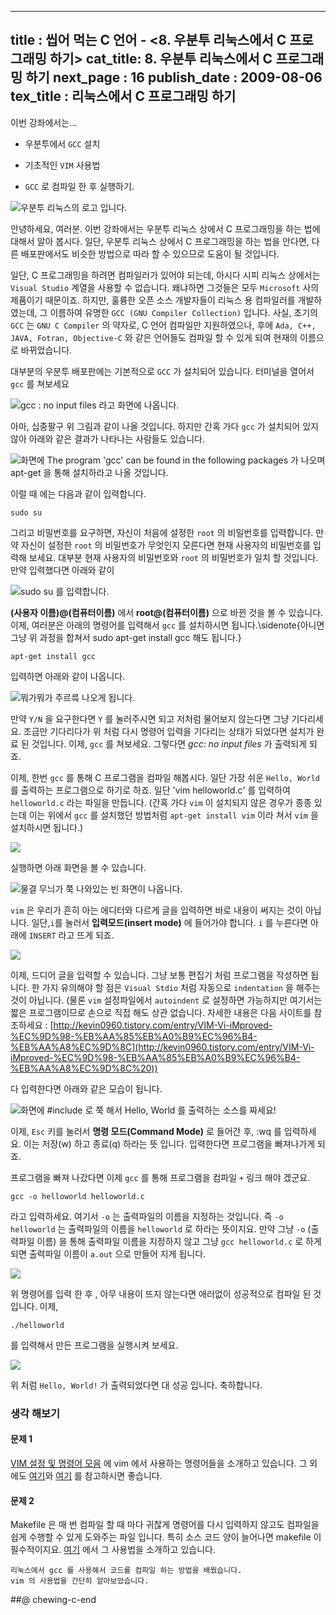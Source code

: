 ----------------
title : 씹어 먹는 C 언어 - <8. 우분투 리눅스에서 C 프로그래밍 하기>
cat_title: 8. 우분투 리눅스에서 C 프로그래밍 하기
next_page : 16
publish_date : 2009-08-06
tex_title : 리눅스에서 C 프로그래밍 하기
--------------


이번 강좌에서는...

* 우분투에서 `GCC` 설치

* 기초적인 `VIM` 사용법

* `GCC` 로 컴파일 한 후 실행하기.


![우분투 리눅스의 로고 입니다.](http://img1.daumcdn.net/thumb/R1920x0/?fname=http%3A%2F%2Fcfile23.uf.tistory.com%2Fimage%2F1721750B4A43B0A903BD87)

안녕하세요, 여러분. 이번 강좌에서는 우분투 리눅스 상에서 C 프로그래밍을 하는 법에 대해서 알아 봅시다. 일단, 우분투 리눅스 상에서 C 프로그래밍을 하는 법을 안다면, 다른 배포판에서도 비슷한 방법으로 따라 할 수 있으므로 도움이 될 것입니다.

일단, C 프로그래밍을 하려면 컴파일러가 있어야 되는데, 아시다 시피 리눅스 상에서는 `Visual Studio` 계열을 사용할 수 없습니다. 왜냐하면 그것들은 모두 `Microsoft` 사의 제품이기 때문이죠. 하지만, 훌륭한 오픈 소스 개발자들이 리눅스 용 컴파일러를 개발하였는데, 그 이름하여 유명한 `GCC (GNU Compiler Collection)` 입니다. 사실, 초기의 `GCC` 는 `GNU C Compiler` 의 약자로, C 언어 컴파일만 지원하였으나, 후에 `Ada, C++, JAVA, Fotran, Objective-C` 와 같은 언어들도 컴파일 할 수 있게 되여 현재의 이름으로 바뀌었습니다.

대부분의 우분투 배포판에는 기본적으로 `GCC` 가 설치되어 있습니다. 터미널을 열어서 `gcc` 를 쳐보세요


![gcc : no input files 라고 화면에 나옵니다. ](http://img1.daumcdn.net/thumb/R1920x0/?fname=http%3A%2F%2Fcfile3.uf.tistory.com%2Fimage%2F19169B194A43A2E3E4C0F8)

아마, 십중팔구 위 그림과 같이 나올 것입니다. 하지만 간혹 가다 `gcc` 가 설치되어 있지 않아 아래와 같은 결과가 나타나는 사람들도 있습니다.


![화면에 The program 'gcc' can be found in the following packages 가 나오며 apt-get 을 통해 설치하라고 나올 것입니다. ](http://img1.daumcdn.net/thumb/R1920x0/?fname=http%3A%2F%2Fcfile22.uf.tistory.com%2Fimage%2F1839C50D4A43A6E30B04B5)

이럴 때 에는 다음과 같이 입력합니다.


```info-term
sudo su
```

그리고 비밀번호를 요구하면, 자신이 처음에 설정한 `root` 의 비밀번호를 입력합니다. 만약 자신이 설정한 `root` 의 비밀번호가 무엇인지 모른다면 현재 사용자의 비밀번호를 입력해 보세요. 대부분 현재 사용자의 비밀번호와 `root` 의 비밀번호가 일치 할 것입니다. 만약 입력했다면 아래와 같이


![sudo su 를 입력합니다. ](http://img1.daumcdn.net/thumb/R1920x0/?fname=http%3A%2F%2Fcfile2.uf.tistory.com%2Fimage%2F1761FA254A43A7F2BEA041)

**(사용자 이름)@(컴퓨터이름)** 에서 **root@(컴퓨터이름)** 으로 바뀐 것을 볼 수 있습니다. 이제, 여러분은 아래의 명령어를 입력해서 `gcc` 를 설치하시면 됩니다.\sidenote{아니면 그냥 위 과정을 합쳐서 sudo apt-get install gcc 해도 됩니다.}

```info-term
apt-get install gcc
```

입력하면 아래와 같이 나옵니다.


![뭐가뭐가 주르륵 나오게 됩니다. ](http://img1.daumcdn.net/thumb/R1920x0/?fname=http%3A%2F%2Fcfile4.uf.tistory.com%2Fimage%2F12502E254A43A86315AB7A)

만약 `Y/N` 을 요구한다면 `Y` 를 눌러주시면 되고 저처럼 물어보지 않는다면 그냥 기다리세요. 조금만 기다리다가 위 처럼 다시 명령어 입력을 기다리는 상태가 되었다면 설치가 완료 된 것입니다. 이제, `gcc` 를 쳐보세요. 그렇다면 *gcc: no input files* 가 출력되게 되죠.

이제, 한번 `gcc` 를 통해 C 프로그램을 컴파일 해봅시다. 일단 가장 쉬운 `Hello, World` 를 출력하는 프로그램으로 하기로 하죠. 일단 'vim helloworld.c' 를 입력하여 `helloworld.c` 라는 파일을 만듭니다. (간혹 가다 `vim` 이 설치되지 않은 경우가 종종 있는데 이는 위에서 `gcc` 를 설치했던 방법처럼 `apt-get install vim` 이라 쳐서 `vim` 을 설치하시면 됩니다.)


![](http://img1.daumcdn.net/thumb/R1920x0/?fname=http%3A%2F%2Fcfile2.uf.tistory.com%2Fimage%2F121ED6174A43AA8D3490A6)

실행하면 아래 화면을 볼 수 있습니다.


![물결 무늬가 쭉 나와있는 빈 화면이 나옵니다. ](http://img1.daumcdn.net/thumb/R1920x0/?fname=http%3A%2F%2Fcfile4.uf.tistory.com%2Fimage%2F185BD0214A43AB0A762264)

`vim` 은 우리가 흔히 아는 에디터와 다르게 글을 입력하면 바로 내용이 써지는 것이 아닙니다. 일단,`i`를 눌러서 **입력모드(insert mode)** 에 들어가야 합니다. `i` 를 누른다면 아래에 `INSERT` 라고 뜨게 되죠.


![](http://img1.daumcdn.net/thumb/R1920x0/?fname=http%3A%2F%2Fcfile23.uf.tistory.com%2Fimage%2F151CAF164A43AC108A523C)

이제, 드디어 글을 입력할 수 있습니다.  그냥 보통 편집기 처럼 프로그램을 작성하면 됩니다. 한 가지 유의해야 할 점은 `Visual Stdio` 처럼 자동으로 `indentation` 을 해주는 것이 아닙니다. (물론 `vim` 설정파일에서 `autoindent` 로 설정하면 가능하지만 여기서는 짧은 프로그램이므로 손으로 직접 해도 상관 없습니다. 자세한 내용은 다음 사이트를 참조하세요 : [http://kevin0960.tistory.com/entry/VIM-Vi-iMproved-%EC%9D%98-%EB%AA%85%EB%A0%B9%EC%96%B4-%EB%AA%A8%EC%9D%8C](http://kevin0960.tistory.com/entry/VIM-Vi-iMproved-%EC%9D%98-%EB%AA%85%EB%A0%B9%EC%96%B4-%EB%AA%A8%EC%9D%8C%20))

다 입력한다면 아래와 같은 모습이 됩니다.


![화면에 #include 로 쭉 해서 Hello, World 를 출력하는 소스를 짜세요!](http://img1.daumcdn.net/thumb/R1920x0/?fname=http%3A%2F%2Fcfile22.uf.tistory.com%2Fimage%2F1543F3194A43AD6968433C)

이제, `Esc` 키를 눌러서 **명령 모드(Command Mode)** 로 들어간 후, :wq 를 입력하세요. 이는 저장(w) 하고 종료(q) 하라는 뜻 입니다. 입력한다면 프로그램을 빠져나가게 되죠.

프로그램을 빠져 나갔다면 이제 `gcc` 를 통해 프로그램을 컴파일 `+` 링크 해야 겠군요.

```info-term
gcc -o helloworld helloworld.c
```

라고 입력하세요. 여기서 `-o` 는 출력파일의 이름을 지정하는 것입니다. 즉 `-o helloworld` 는 출력파일의 이름을 `helloworld` 로 하라는 뜻이지요. 만약 그냥 `-o` (출력파일 이름) 을 통해 출력파일 이름을 지정하지 않고 그냥 `gcc helloworld.c` 로 하게 되면 출력파일 이름이 `a.out` 으로 만들어 지게 됩니다.


![](http://img1.daumcdn.net/thumb/R1920x0/?fname=http%3A%2F%2Fcfile1.uf.tistory.com%2Fimage%2F183F86194A43AE1E757BAE)

위 명령어를 입력 한 후 , 아무 내용이 뜨지 않는다면 애러없이 성공적으로 컴파일 된 것입니다.  이제,

```info-term
./helloworld
```

를 입력해서 만든 프로그램을 실행시켜 보세요.


![](http://img1.daumcdn.net/thumb/R1920x0/?fname=http%3A%2F%2Fcfile22.uf.tistory.com%2Fimage%2F17649D224A43AF4176F9B3)

위 처럼 `Hello, World!` 가 출력되었다면 대 성공 입니다. 축하합니다.

### 생각 해보기

#### 문제 1

[VIM 설정 및 명령어 모음](http://kevin0960.tistory.com/entry/VIM-Vi-iMproved-%EC%9D%98-%EB%AA%85%EB%A0%B9%EC%96%B4-%EB%AA%A8%EC%9D%8C) 에 vim 에서 사용하는 명령어들을 소개하고 있습니다. 그 외에도 [여기](http://www.linuxconfig.org/Vim_Tutorial)와 [여기](http://blog.interlinked.org/tutorials/vim_tutorial.html) 를 참고하시면 좋습니다.

#### 문제 2

Makefile 은 매 번 컴파일 할 때 마다 귀찮게 명령어를 다시 입력하지 않고도 컴파일을 쉽게 수행할 수 있게 도와주는 파일 입니다. 특히 소스 코드 양이 늘어나면 makefile 이 필수적이지요. [여기](https://bowbowbow.tistory.com/12) 에서 그 사용법을 소개하고 있습니다.

```lec-summary
리눅스에서 gcc 를 사용해서 코드를 컴파일 하는 방법을 배웠습니다.
vim 의 사용법을 간단히 알아보았습니다.
```

##@ chewing-c-end